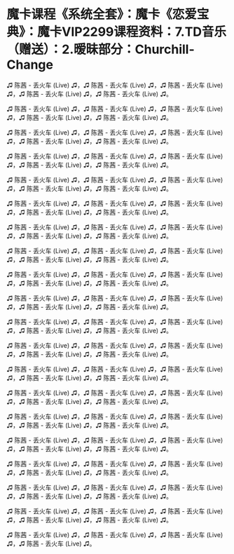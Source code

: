 # 魔卡课程《系统全套》：魔卡《恋爱宝典》：魔卡VIP2299课程资料：7.TD音乐（赠送）：2.暧昧部分：Churchill-Change

♫ 陈茜 - 丢火车 (Live) ♫，♫ 陈茜 - 丢火车 (Live) ♫，♫ 陈茜 - 丢火车 (Live) ♫，♫ 陈茜 - 丢火车 (Live) ♫，♫ 陈茜 - 丢火车 (Live) ♫。

♫ 陈茜 - 丢火车 (Live) ♫，♫ 陈茜 - 丢火车 (Live) ♫，♫ 陈茜 - 丢火车 (Live) ♫，♫ 陈茜 - 丢火车 (Live) ♫，♫ 陈茜 - 丢火车 (Live) ♫。

♫ 陈茜 - 丢火车 (Live) ♫，♫ 陈茜 - 丢火车 (Live) ♫，♫ 陈茜 - 丢火车 (Live) ♫，♫ 陈茜 - 丢火车 (Live) ♫，♫ 陈茜 - 丢火车 (Live) ♫。

♫ 陈茜 - 丢火车 (Live) ♫，♫ 陈茜 - 丢火车 (Live) ♫，♫ 陈茜 - 丢火车 (Live) ♫，♫ 陈茜 - 丢火车 (Live) ♫，♫ 陈茜 - 丢火车 (Live) ♫。

♫ 陈茜 - 丢火车 (Live) ♫，♫ 陈茜 - 丢火车 (Live) ♫，♫ 陈茜 - 丢火车 (Live) ♫，♫ 陈茜 - 丢火车 (Live) ♫，♫ 陈茜 - 丢火车 (Live) ♫。

♫ 陈茜 - 丢火车 (Live) ♫，♫ 陈茜 - 丢火车 (Live) ♫，♫ 陈茜 - 丢火车 (Live) ♫，♫ 陈茜 - 丢火车 (Live) ♫，♫ 陈茜 - 丢火车 (Live) ♫。

♫ 陈茜 - 丢火车 (Live) ♫，♫ 陈茜 - 丢火车 (Live) ♫，♫ 陈茜 - 丢火车 (Live) ♫，♫ 陈茜 - 丢火车 (Live) ♫，♫ 陈茜 - 丢火车 (Live) ♫。

♫ 陈茜 - 丢火车 (Live) ♫，♫ 陈茜 - 丢火车 (Live) ♫，♫ 陈茜 - 丢火车 (Live) ♫，♫ 陈茜 - 丢火车 (Live) ♫，♫ 陈茜 - 丢火车 (Live) ♫。

♫ 陈茜 - 丢火车 (Live) ♫，♫ 陈茜 - 丢火车 (Live) ♫，♫ 陈茜 - 丢火车 (Live) ♫，♫ 陈茜 - 丢火车 (Live) ♫，♫ 陈茜 - 丢火车 (Live) ♫。

♫ 陈茜 - 丢火车 (Live) ♫，♫ 陈茜 - 丢火车 (Live) ♫，♫ 陈茜 - 丢火车 (Live) ♫，♫ 陈茜 - 丢火车 (Live) ♫，♫ 陈茜 - 丢火车 (Live) ♫。

♫ 陈茜 - 丢火车 (Live) ♫，♫ 陈茜 - 丢火车 (Live) ♫，♫ 陈茜 - 丢火车 (Live) ♫，♫ 陈茜 - 丢火车 (Live) ♫，♫ 陈茜 - 丢火车 (Live) ♫。

♫ 陈茜 - 丢火车 (Live) ♫，♫ 陈茜 - 丢火车 (Live) ♫，♫ 陈茜 - 丢火车 (Live) ♫，♫ 陈茜 - 丢火车 (Live) ♫，♫ 陈茜 - 丢火车 (Live) ♫。

♫ 陈茜 - 丢火车 (Live) ♫，♫ 陈茜 - 丢火车 (Live) ♫，♫ 陈茜 - 丢火车 (Live) ♫，♫ 陈茜 - 丢火车 (Live) ♫，♫ 陈茜 - 丢火车 (Live) ♫。

♫ 陈茜 - 丢火车 (Live) ♫，♫ 陈茜 - 丢火车 (Live) ♫，♫ 陈茜 - 丢火车 (Live) ♫，♫ 陈茜 - 丢火车 (Live) ♫，♫ 陈茜 - 丢火车 (Live) ♫。

♫ 陈茜 - 丢火车 (Live) ♫，♫ 陈茜 - 丢火车 (Live) ♫，♫ 陈茜 - 丢火车 (Live) ♫，♫ 陈茜 - 丢火车 (Live) ♫，♫ 陈茜 - 丢火车 (Live) ♫。

♫ 陈茜 - 丢火车 (Live) ♫，♫ 陈茜 - 丢火车 (Live) ♫，♫ 陈茜 - 丢火车 (Live) ♫，♫ 陈茜 - 丢火车 (Live) ♫，♫ 陈茜 - 丢火车 (Live) ♫。

♫ 陈茜 - 丢火车 (Live) ♫，♫ 陈茜 - 丢火车 (Live) ♫，♫ 陈茜 - 丢火车 (Live) ♫，♫ 陈茜 - 丢火车 (Live) ♫，♫ 陈茜 - 丢火车 (Live) ♫。

♫ 陈茜 - 丢火车 (Live) ♫，♫ 陈茜 - 丢火车 (Live) ♫，♫ 陈茜 - 丢火车 (Live) ♫，♫ 陈茜 - 丢火车 (Live) ♫，♫ 陈茜 - 丢火车 (Live) ♫。

♫ 陈茜 - 丢火车 (Live) ♫，♫ 陈茜 - 丢火车 (Live) ♫，♫ 陈茜 - 丢火车 (Live) ♫，♫ 陈茜 - 丢火车 (Live) ♫，♫ 陈茜 - 丢火车 (Live) ♫。

♫ 陈茜 - 丢火车 (Live) ♫，♫ 陈茜 - 丢火车 (Live) ♫，♫ 陈茜 - 丢火车 (Live) ♫，♫ 陈茜 - 丢火车 (Live) ♫。


